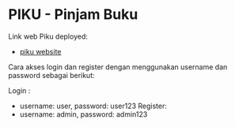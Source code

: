 # PIKU - Pinjam Buku

Link web Piku deployed:

- [piku website](https://piku-app.vercel.app/)

Cara akses login dan register dengan menggunakan username dan password sebagai berikut:

Login :

- username: user, password: user123
  Register:
- username: admin, password: admin123
